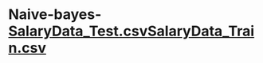 # Naive-bayes-[SalaryData_Test.csv](https://github.com/dipak3031/Naive-bayes-/files/10433335/SalaryData_Test.csv)[SalaryData_Train.csv](https://github.com/dipak3031/Naive-bayes-/files/10433338/SalaryData_Train.csv)

